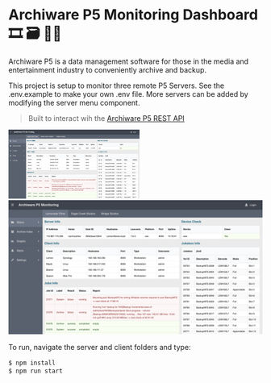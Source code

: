 # Archiware P5 Monitoring Dashboard 🎞 🗃 🧑‍💻

Archiware P5 is a data management software for those in the media and entertainment industry to conveniently archive and backup.

This project is setup to monitor three remote P5 Servers. See the .env.example to make your own .env file. More servers can be added by modifying the server menu component.


> Built to interact wih the [Archiware P5 REST API](https://blog.archiware.com/redoc/p5_rest_api/awp5api.html)

<!-- 1.  Visit [Dashboard Demo](https://....com/) or, -->

<img src="./demo.png" width="260"/>
<img src="./demo.png"/>


To run, navigate the server and client folders and type:

```
$ npm install
$ npm run start
```
